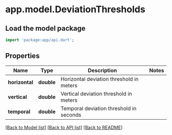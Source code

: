 # app.model.DeviationThresholds

## Load the model package
```dart
import 'package:app/api.dart';
```

## Properties
Name | Type | Description | Notes
------------ | ------------- | ------------- | -------------
**horizontal** | **double** | Horizontal deviation threshold in meters | 
**vertical** | **double** | Vertical deviation threshold in meters | 
**temporal** | **double** | Temporal deviation threshold in seconds | 

[[Back to Model list]](../README.md#documentation-for-models) [[Back to API list]](../README.md#documentation-for-api-endpoints) [[Back to README]](../README.md)


